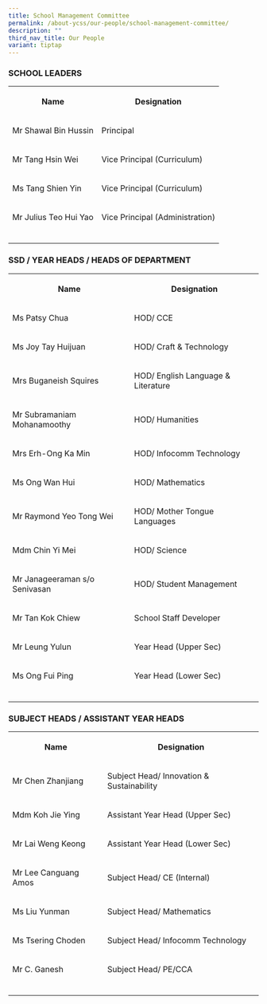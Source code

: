 ```yaml
---
title: School Management Committee
permalink: /about-ycss/our-people/school-management-committee/
description: ""
third_nav_title: Our People
variant: tiptap
---
```

<h3>SCHOOL LEADERS</h3>
<table style="minWidth: 50px">
<colgroup>
<col>
<col>
</colgroup>
<tbody>
<tr>
<th rowspan="1" colspan="1">
<p>Name</p>
</th>
<th rowspan="1" colspan="1">
<p>Designation</p>
</th>
</tr>
<tr>
<td rowspan="1" colspan="1">
<p>Mr Shawal Bin Hussin</p>
</td>
<td rowspan="1" colspan="1">
<p>Principal</p>
</td>
</tr>
<tr>
<td rowspan="1" colspan="1">
<p>Mr Tang Hsin Wei</p>
</td>
<td rowspan="1" colspan="1">
<p>Vice Principal (Curriculum)</p>
</td>
</tr>
<tr>
<td rowspan="1" colspan="1">
<p>Ms Tang Shien Yin</p>
</td>
<td rowspan="1" colspan="1">
<p>Vice Principal (Curriculum)</p>
</td>
</tr>
<tr>
<td rowspan="1" colspan="1">
<p>Mr Julius Teo Hui Yao</p>
</td>
<td rowspan="1" colspan="1">
<p>Vice Principal (Administration)</p>
</td>
</tr>
<tr>
<td rowspan="1" colspan="1">
<p></p>
</td>
<td rowspan="1" colspan="1">
<p></p>
</td>
</tr>
</tbody>
</table>
<h3>SSD / YEAR HEADS / HEADS OF DEPARTMENT</h3>
<table style="minWidth: 50px">
<colgroup>
<col>
<col>
</colgroup>
<tbody>
<tr>
<th rowspan="1" colspan="1">
<p>Name</p>
</th>
<th rowspan="1" colspan="1">
<p>Designation</p>
</th>
</tr>
<tr>
<td rowspan="1" colspan="1">
<p>Ms Patsy Chua</p>
</td>
<td rowspan="1" colspan="1">
<p>HOD/ CCE</p>
</td>
</tr>
<tr>
<td rowspan="1" colspan="1">
<p>Ms Joy Tay Huijuan</p>
</td>
<td rowspan="1" colspan="1">
<p>HOD/ Craft &amp; Technology</p>
</td>
</tr>
<tr>
<td rowspan="1" colspan="1">
<p>Mrs Buganeish Squires</p>
</td>
<td rowspan="1" colspan="1">
<p>HOD/ English Language &amp; Literature</p>
</td>
</tr>
<tr>
<td rowspan="1" colspan="1">
<p>Mr Subramaniam Mohanamoothy</p>
</td>
<td rowspan="1" colspan="1">
<p>HOD/ Humanities</p>
</td>
</tr>
<tr>
<td rowspan="1" colspan="1">
<p>Mrs Erh-Ong Ka Min</p>
</td>
<td rowspan="1" colspan="1">
<p>HOD/ Infocomm Technology</p>
</td>
</tr>
<tr>
<td rowspan="1" colspan="1">
<p>Ms Ong Wan Hui</p>
</td>
<td rowspan="1" colspan="1">
<p>HOD/ Mathematics</p>
</td>
</tr>
<tr>
<td rowspan="1" colspan="1">
<p>Mr Raymond Yeo Tong Wei</p>
</td>
<td rowspan="1" colspan="1">
<p>HOD/ Mother Tongue Languages</p>
</td>
</tr>
<tr>
<td rowspan="1" colspan="1">
<p>Mdm Chin Yi Mei</p>
</td>
<td rowspan="1" colspan="1">
<p>HOD/ Science</p>
</td>
</tr>
<tr>
<td rowspan="1" colspan="1">
<p>Mr Janageeraman s/o Senivasan</p>
</td>
<td rowspan="1" colspan="1">
<p>HOD/ Student Management</p>
</td>
</tr>
<tr>
<td rowspan="1" colspan="1">
<p>Mr Tan Kok Chiew</p>
</td>
<td rowspan="1" colspan="1">
<p>School Staff Developer</p>
</td>
</tr>
<tr>
<td rowspan="1" colspan="1">
<p>Mr Leung Yulun</p>
</td>
<td rowspan="1" colspan="1">
<p>Year Head (Upper Sec)</p>
</td>
</tr>
<tr>
<td rowspan="1" colspan="1">
<p>Ms Ong Fui Ping</p>
</td>
<td rowspan="1" colspan="1">
<p>Year Head (Lower Sec)</p>
</td>
</tr>
<tr>
<td rowspan="1" colspan="1">
<p></p>
</td>
<td rowspan="1" colspan="1">
<p></p>
</td>
</tr>
</tbody>
</table>
<h3>SUBJECT HEADS / ASSISTANT YEAR HEADS</h3>
<table style="minWidth: 50px">
<colgroup>
<col>
<col>
</colgroup>
<tbody>
<tr>
<th rowspan="1" colspan="1">
<p>Name</p>
</th>
<th rowspan="1" colspan="1">
<p>Designation</p>
</th>
</tr>
<tr>
<td rowspan="1" colspan="1">
<p>Mr Chen Zhanjiang</p>
</td>
<td rowspan="1" colspan="1">
<p>Subject Head/ Innovation &amp; Sustainability</p>
</td>
</tr>
<tr>
<td rowspan="1" colspan="1">
<p>Mdm Koh Jie Ying</p>
</td>
<td rowspan="1" colspan="1">
<p>Assistant Year Head (Upper Sec)</p>
</td>
</tr>
<tr>
<td rowspan="1" colspan="1">
<p>Mr Lai Weng Keong</p>
</td>
<td rowspan="1" colspan="1">
<p>Assistant Year Head (Lower Sec)</p>
</td>
</tr>
<tr>
<td rowspan="1" colspan="1">
<p>Mr Lee Canguang Amos</p>
</td>
<td rowspan="1" colspan="1">
<p>Subject Head/ CE (Internal)</p>
</td>
</tr>
<tr>
<td rowspan="1" colspan="1">
<p>Ms Liu Yunman</p>
</td>
<td rowspan="1" colspan="1">
<p>Subject Head/ Mathematics</p>
</td>
</tr>
<tr>
<td rowspan="1" colspan="1">
<p>Ms Tsering Choden</p>
</td>
<td rowspan="1" colspan="1">
<p>Subject Head/ Infocomm Technology</p>
</td>
</tr>
<tr>
<td rowspan="1" colspan="1">
<p>Mr C. Ganesh</p>
</td>
<td rowspan="1" colspan="1">
<p>Subject Head/ PE/CCA</p>
</td>
</tr>
<tr>
<td rowspan="1" colspan="1">
<p></p>
</td>
<td rowspan="1" colspan="1">
<p></p>
</td>
</tr>
</tbody>
</table>
<p></p>